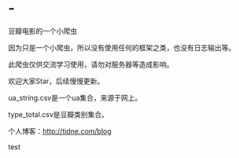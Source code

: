 # -
豆瓣电影的一个小爬虫

因为只是一个小爬虫，所以没有使用任何的框架之类，也没有日志输出等。

此爬虫仅供交流学习使用，请勿对服务器等造成影响。

欢迎大家Star，后续慢慢更新。

ua_string.csv是一个ua集合，来源于网上。

type_total.csv是豆瓣类别集合。

个人博客：http://tidne.com/blog

test
